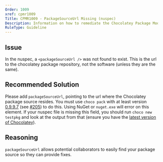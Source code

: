 ```yaml
---
Order: 1009
xref: cpmr1009
Title: CPMR1009 - PackageSourceUrl Missing (nuspec)
Description: Information on how to remediate the Chocolatey Package Moderation Rule 1009
RuleType: Guideline
---
```


## Issue

In the nuspec, a `<packageSourceUrl />` was not found to exist. This is the url to the chocolatey package repository, not the software (unless they are the same).

## Recommended Solution

Please add `packageSourceUrl`, pointing to the url where the Chocolatey package source resides. You must use `choco pack` with at least version [0.9.9.7](https://github.com/chocolatey/choco/blob/master/CHANGELOG.md#0997-june-20-2015) (see [#205](https://github.com/chocolatey/choco/issues/205)) to do this. Using NuGet or `nuget.exe` will error on this element.  If your nuspec file is missing this field, you should run `choco new testpkg` and look at the output from that (ensure you have the [latest version of Chocolatey](https://chocolatey.org/packages?q=id%3Achocolatey)).

## Reasoning

`packageSourceUrl` allows potential collaborators to easily find your package source so they can provide fixes.